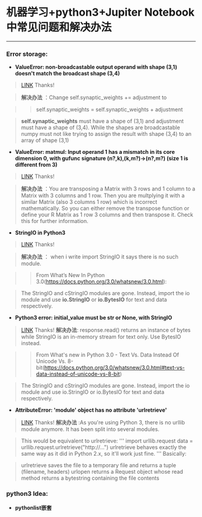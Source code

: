# 机器学习+python3+Jupiter Notebook中常见问题和解决办法
----
### Error storage:
* **ValueError: non-broadcastable output operand with shape (3,1) doesn't match the broadcast shape (3,4)**
>[LINK](https://stackoverflow.com/questions/47493559/valueerror-non-broadcastable-output-operand-with-shape-3-1-doesnt-match-the/47493938)  Thanks!

>**解决办法** ：Change self.synaptic_weights += adjustment to

>>self.synaptic_weights = self.synaptic_weights + adjustment

>**self.synaptic_weights** must have a shape of (3,1) and adjustment must have a shape of (3,4). While the shapes are broadcastable numpy must not like trying to assign the result with shape (3,4) to an array of shape (3,1)

* **ValueError: matmul: Input operand 1 has a mismatch in its core dimension 0, with gufunc signature (n?,k),(k,m?)->(n?,m?) (size 1 is different from 3)**
>[LINK](https://stackoverflow.com/questions/59317249/valueerror-matmul-input-operand-1-has-a-mismatch-in-its-core-dimension-0-with)  Thanks!

>**解决办法** ：You are transposing a Matrix with 3 rows and 1 column to a Matrix with 3 columns and 1 row. Then you are multplying it with a similar Matrix (also 3 columns 1 row) which is incorrect mathematically. So you can either remove the transpose function or define your R Matrix as 1 row 3 columns and then transpose it. Check this for further information.

* **StringIO in Python3**
>[LINK](https://stackoverflow.com/questions/11914472/stringio-in-python3)  Thanks!

>**解决办法** ：
>when i write import StringIO it says there is no such module.

>>From What’s New In Python 3.0(https://docs.python.org/3.0/whatsnew/3.0.html):

>The StringIO and cStringIO modules are gone. Instead, import the io module and use **io.StringIO** or **io.BytesIO** for text and data respectively.

* **Python3 error: initial_value must be str or None, with StringIO**
>[LINK](https://stackoverflow.com/questions/31064981/python3-error-initial-value-must-be-str-or-none-with-stringio)  Thanks!
>**解决办法**: response.read() returns an instance of bytes while StringIO is an in-memory stream for text only. Use BytesIO instead.

>>From What's new in Python 3.0 - Text Vs. Data Instead Of Unicode Vs. 8-bit(https://docs.python.org/3.0/whatsnew/3.0.html#text-vs-data-instead-of-unicode-vs-8-bit)

>The StringIO and cStringIO modules are gone. Instead, import the io module and use io.StringIO or io.BytesIO for text and data respectively. 

* **AttributeError: 'module' object has no attribute 'urlretrieve'**
>[LINK](https://stackoverflow.com/questions/17960942/attributeerror-module-object-has-no-attribute-urlretrieve)  Thanks!
>**解决办法** :As you're using Python 3, there is no urllib module anymore. It has been split into several modules.

>This would be equivalent to urlretrieve:
'''
import urllib.request
data = urllib.request.urlretrieve("http://...")
urlretrieve behaves exactly the same way as it did in Python 2.x, so it'll work just fine.
'''
>Basically:

>urlretrieve saves the file to a temporary file and returns a tuple (filename, headers)
>urlopen returns a Request object whose read method returns a bytestring containing the file contents

### python3 Idea:
+ **pythonlist嵌套**

